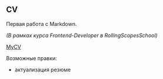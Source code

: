 ## CV

Первая работа с Markdown.

*(В рамках курса Frontend-Developer в RollingScopesSchool)*


[MyCV](https://kotcher1.github.io/rsschool-cv/cv)

Возможные правки:
- актуализация резюме

